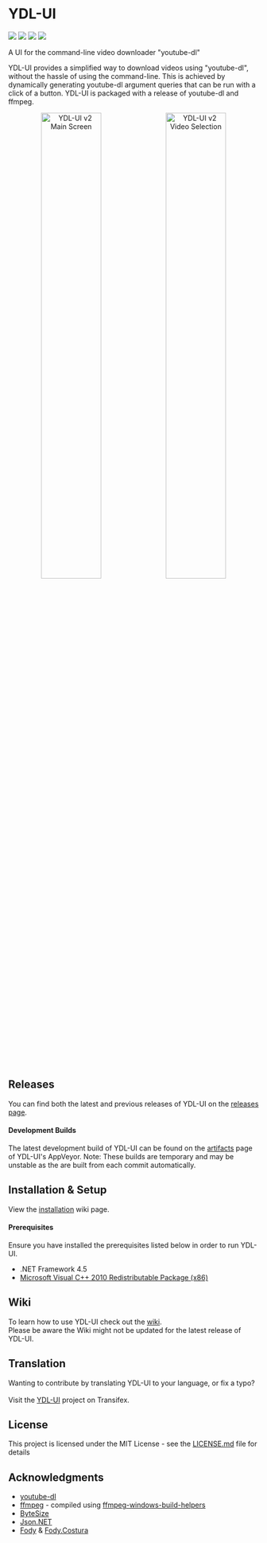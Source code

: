 # YDL-UI
<p float="left" align="left" width="100%">
 <img src="https://img.shields.io/github/license/Maxstupo/ydl-ui.svg" />
 <img src="https://img.shields.io/github/release/Maxstupo/ydl-ui.svg" />
 <img src="https://img.shields.io/github/downloads/Maxstupo/ydl-ui/total.svg" />
 <a href="https://ci.appveyor.com/project/Maxstupo/ydl-ui?branch=master">
    <img src="https://ci.appveyor.com/api/projects/status/v0hl8me24o12u1xt/branch/master?svg=true" />
 </a>
</p>

A UI for the command-line video downloader "youtube-dl"

YDL-UI provides a simplified way to download videos using "youtube-dl", without the hassle of using the command-line. This is achieved by dynamically generating youtube-dl argument queries that can be run with a click of a button. YDL-UI is packaged with a release of youtube-dl and ffmpeg.

<p float="left" align="center" width="100%">
 <img src="https://github.com/Maxstupo/ydl-ui/blob/v2.2.0/Screenshots/YDL-UI_v2.2.0.png" width="49%" alt="YDL-UI v2 Main Screen"/>
 <img src="https://github.com/Maxstupo/ydl-ui/blob/v2.2.0/Screenshots/YDL-UI_v2.2.0_VideoSelection.png" width="49%" alt="YDL-UI v2 Video Selection"/>
</p>

## Releases

You can find both the latest and previous releases of YDL-UI on the [releases page](https://github.com/Maxstupo/ydl-ui/releases).

#### Development Builds
The latest development build of YDL-UI can be found on the [artifacts](https://ci.appveyor.com/project/Maxstupo/ydl-ui/build/artifacts?branch=master) page of YDL-UI's AppVeyor.
Note: These builds are temporary and may be unstable as the are built from each commit automatically.

## Installation & Setup

View the [installation](https://github.com/Maxstupo/ydl-ui/wiki/Installation) wiki page.

#### Prerequisites
Ensure you have installed the prerequisites listed below in order to run YDL-UI.
 - .NET Framework 4.5
 - [Microsoft Visual C++ 2010 Redistributable Package (x86)](https://www.microsoft.com/en-US/download/details.aspx?id=5555)

## Wiki 
To learn how to use YDL-UI check out the [wiki](https://github.com/Maxstupo/ydl-ui/wiki).<br>Please be aware the Wiki might not be updated for the latest release of YDL-UI.

## Translation
Wanting to contribute by translating YDL-UI to your language, or fix a typo?
<br><br>
Visit the [YDL-UI](https://www.transifex.com/ydl-apps/ydl-ui) project on Transifex.

## License

This project is licensed under the MIT License - see the [LICENSE.md](LICENSE.md) file for details

## Acknowledgments

* [youtube-dl](https://github.com/rg3/youtube-dl)
* [ffmpeg](https://www.ffmpeg.org/) - compiled using [ffmpeg-windows-build-helpers](https://github.com/rdp/ffmpeg-windows-build-helpers)
* [ByteSize](https://github.com/omar/ByteSize)
* [Json.NET](https://github.com/JamesNK/Newtonsoft.Json)
* [Fody](https://github.com/Fody/Fody/) & [Fody.Costura](https://github.com/Fody/Costura)
